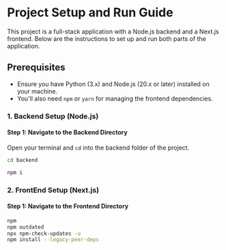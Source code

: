 # Project Setup and Run Guide

This project is a full-stack application with a Node.js backend and a Next.js frontend. Below are the instructions to set up and run both parts of the application.

## Prerequisites

- Ensure you have Python (3.x) and Node.js (20.x or later) installed on your machine.
- You'll also need `npm` or `yarn` for managing the frontend dependencies.

### 1. Backend Setup (Node.js)

#### Step 1: Navigate to the Backend Directory

Open your terminal and `cd` into the backend folder of the project.

```bash
cd backend
```

```bash
npm i
```

### 2. FrontEnd Setup (Next.js)

#### Step 1: Navigate to the Frontend Directory

```bash
npm
npm outdated
npx npm-check-updates -u
npm install --legacy-peer-deps
```
